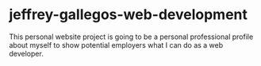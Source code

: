 # jeffrey-gallegos-web-development
This personal website project is going to be a personal professional profile about myself to show potential employers what I can do as a web developer.
